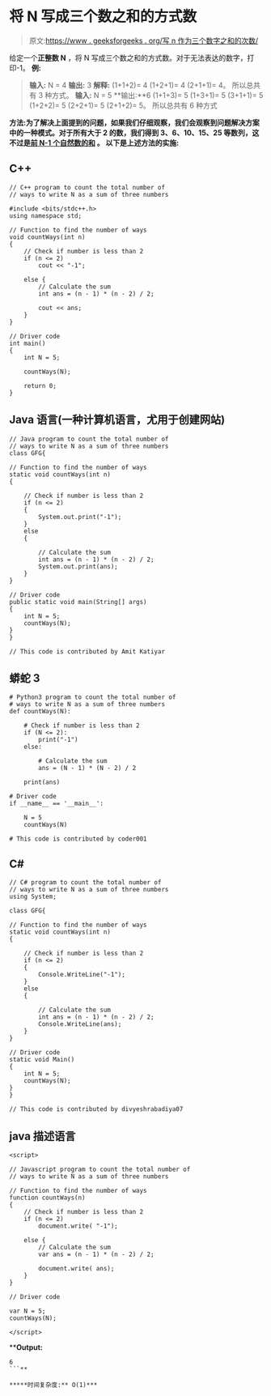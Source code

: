 # 将 N 写成三个数之和的方式数

> 原文:[https://www . geeksforgeeks . org/写 n 作为三个数字之和的次数/](https://www.geeksforgeeks.org/count-of-ways-to-write-n-as-a-sum-of-three-numbers/)

给定一个**正整数 N** ，将 N 写成三个数之和的方式数。对于无法表达的数字，打印-1。
**例:**

> **输入:** N = 4
> **输出:** 3
> **解释:**
> (1+1+2)= 4
> (1+2+1)= 4
> (2+1+1)= 4。
> 所以总共有 3 种方式。
> **输入:** N = 5
> **输出:**6
> (1+1+3)= 5
> (1+3+1)= 5
> (3+1+1)= 5
> (1+2+2)= 5
> (2+2+1)= 5
> (2+1+2)= 5。
> 所以总共有 6 种方式

**方法:**为了解决上面提到的问题，如果我们仔细观察，我们会观察到问题解决方案中的一种模式。对于所有大于 2 的数，我们得到 3、6、10、15、25 等数列，这不过是**[**前 N-1 个自然数的和**](https://www.geeksforgeeks.org/sum-of-natural-numbers-using-recursion/) **。**
以下是上述方法的实施:** 

## **C++**

```
// C++ program to count the total number of
// ways to write N as a sum of three numbers

#include <bits/stdc++.h>
using namespace std;

// Function to find the number of ways
void countWays(int n)
{
    // Check if number is less than 2
    if (n <= 2)
        cout << "-1";

    else {
        // Calculate the sum
        int ans = (n - 1) * (n - 2) / 2;

        cout << ans;
    }
}

// Driver code
int main()
{
    int N = 5;

    countWays(N);

    return 0;
}
```

## **Java 语言(一种计算机语言，尤用于创建网站)**

```
// Java program to count the total number of
// ways to write N as a sum of three numbers
class GFG{

// Function to find the number of ways
static void countWays(int n)
{

    // Check if number is less than 2
    if (n <= 2)
    {
        System.out.print("-1");
    }
    else
    {

        // Calculate the sum
        int ans = (n - 1) * (n - 2) / 2;
        System.out.print(ans);
    }
}

// Driver code
public static void main(String[] args)
{
    int N = 5;
    countWays(N);
}
}

// This code is contributed by Amit Katiyar
```

## **蟒蛇 3**

```
# Python3 program to count the total number of
# ways to write N as a sum of three numbers
def countWays(N):

    # Check if number is less than 2
    if (N <= 2):
        print("-1")
    else:

        # Calculate the sum
        ans = (N - 1) * (N - 2) / 2

    print(ans)

# Driver code
if __name__ == '__main__':

    N = 5
    countWays(N)

# This code is contributed by coder001
```

## **C#**

```
// C# program to count the total number of
// ways to write N as a sum of three numbers
using System;

class GFG{

// Function to find the number of ways
static void countWays(int n)
{

    // Check if number is less than 2
    if (n <= 2)
    {
        Console.WriteLine("-1");
    }
    else
    {

        // Calculate the sum
        int ans = (n - 1) * (n - 2) / 2;
        Console.WriteLine(ans);
    }
}

// Driver code    
static void Main()
{
    int N = 5;
    countWays(N);
}
}

// This code is contributed by divyeshrabadiya07   
```

## **java 描述语言**

```
<script>

// Javascript program to count the total number of
// ways to write N as a sum of three numbers

// Function to find the number of ways
function countWays(n)
{
    // Check if number is less than 2
    if (n <= 2)
        document.write( "-1");

    else {
        // Calculate the sum
        var ans = (n - 1) * (n - 2) / 2;

        document.write( ans);
    }
}

// Driver code

var N = 5;
countWays(N);

</script>
```

****Output:** 

```
6
```** 

*****时间复杂度:** O(1)***